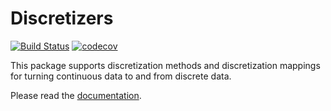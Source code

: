 # Discretizers

[![Build Status](https://github.com/sisl/Discretizers.jl/workflows/CI/badge.svg)](https://github.com/sisl/Discretizers.jl/actions)
[![codecov](https://codecov.io/gh/sisl/Discretizers.jl/branch/master/graph/badge.svg)](https://codecov.io/gh/sisl/Discretizers.jl)

This package supports discretization methods and discretization mappings for turning continuous data to and from discrete data.

Please read the [documentation](https://github.com/sisl/Discretizers.jl/blob/master/doc/Discretizers.ipynb).
